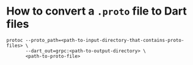 # How to convert a `.proto` file to Dart files
```shell
protoc --proto_path=<path-to-input-directory-that-contains-proto-files> \
       --dart_out=grpc:<path-to-output-directory> \
       <path-to-proto-file>
```
